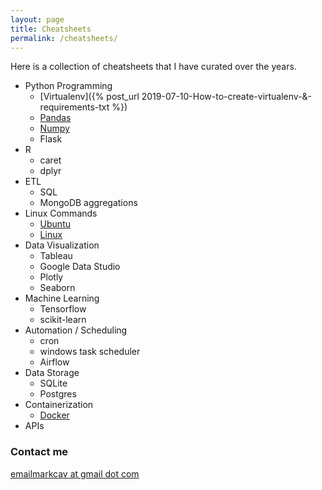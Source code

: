 ```yaml
---
layout: page
title: Cheatsheets
permalink: /cheatsheets/
---
```


Here is a collection of cheatsheets that I have curated over the years. 

* Python Programming
  * [Virtualenv]({% post_url 2019-07-10-How-to-create-virtualenv-&-requirements-txt %})
  * [Pandas](/markcav.github.io/downloads/Pandas_Cheat_Sheet.pdf)
  * [Numpy](/markcav.github.io/downloads/Numpy_Python_Cheat_Sheet.pdf)
  * Flask 
* R
  * caret
  * dplyr 
* ETL
  * SQL
  * MongoDB aggregations
* Linux Commands
  * [Ubuntu](/markcav.github.io/downloads/Ubuntu-Reference-1.pdf)
  * [Linux](/markcav.github.io/downloads/Linux-Reference-1.pdf)
* Data Visualization 
  * Tableau
  * Google Data Studio
  * Plotly
  * Seaborn
* Machine Learning
  * Tensorflow
  * scikit-learn
* Automation / Scheduling
  * cron
  * windows task scheduler
  * Airflow
* Data Storage
  * SQLite
  * Postgres
* Containerization
  * [Docker](/markcav.github.io/downloads/Docker_CheatSheet_08.09.2016_0.pdf)
* APIs


### Contact me

[emailmarkcav at gmail dot com](mailto:emailmarkcav@gmail.com)
